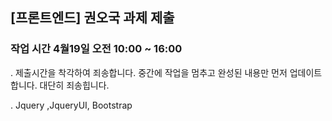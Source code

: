 ## [프론트엔드] 권오국 과제 제출
### 작업 시간 4월19일 오전 10:00 ~ 16:00
. 제출시간을 착각하여 죄송합니다. 중간에 작업을 멈추고
완성된 내용만 먼저 업데이트 합니다.
대단히 죄송힙니다.

. Jquery ,JqueryUI, Bootstrap


